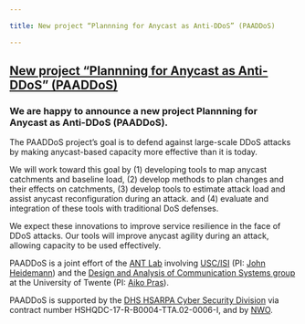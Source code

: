 ```yaml
---

title: New project “Plannning for Anycast as Anti-DDoS” (PAADDoS)

---
```



## [New project “Plannning for Anycast as Anti-DDoS” (PAADDoS)](https://ant.isi.edu/blog/?p=1300)


### We are happy to announce a new project Plannning for Anycast as Anti-DDoS (PAADDoS).

The PAADDoS project’s goal is to defend against large-scale DDoS attacks by making anycast-based capacity more effective than it is today.

We will work toward this goal by (1) developing tools to map anycast catchments and baseline load, (2) develop methods to plan changes and their effects on catchments, (3) develop tools to estimate attack load and assist anycast reconfiguration during an attack. and (4) evaluate and integration of these tools with traditional DoS defenses.

We expect these innovations to improve service resilience in the face of DDoS attacks. Our tools will improve anycast agility during an attack, allowing capacity to be used effectively.

PAADDoS is a joint effort of the [ANT Lab](https://ant.isi.edu) involving [USC/ISI](https://www.isi.edu) (PI: [John Heidemann](https://www.isi.edu/~johnh/)) and the [Design and Analysis of Communication Systems group](https://www.utwente.nl/en/eemcs/dacs/)  at the University of Twente (PI: [Aiko Pras](https://people.utwente.nl/a.pras)).

PAADDoS is supported by the [DHS HSARPA Cyber Security Division](https://www.dhs.gov/science-and-technology/cybersecurity-programs) via contract number HSHQDC-17-R-B0004-TTA.02-0006-I, and by [NWO](https://www.nwo.nl).



